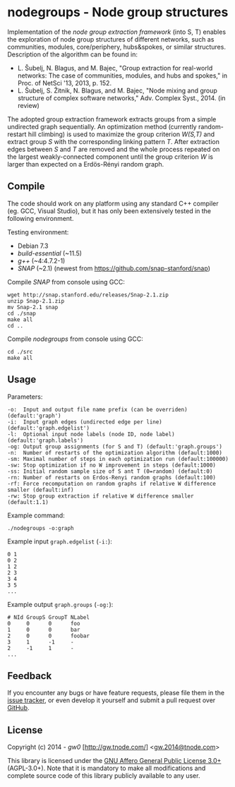 nodegroups - Node group structures
==================================

Implementation of the *node group extraction framework* (into S, T) enables the exploration of node group structures of different networks, such as communities, modules, core/periphery, hubs&spokes, or similar structures. Description of the algorithm can be found in:

- L. Šubelj, N. Blagus, and M. Bajec, "Group extraction for real-world networks: The case of communities, modules, and hubs and spokes," in Proc. of NetSci '13, 2013, p. 152.
- L. Šubelj, S. Žitnik, N. Blagus, and M. Bajec, "Node mixing and group structure of complex software networks," Adv. Complex Syst., 2014. (in review)

The adopted group extraction framework extracts groups from a simple undirected graph sequentially. An optimization method (currently random-restart hill climbing) is used to maximize the group criterion *W(S,T)* and extract group *S* with the corresponding linking pattern *T*. After extraction edges between *S* and *T* are removed and the whole process repeated on the largest weakly-connected component until the group criterion *W* is larger than expected on a Erdös-Rényi random graph.


Compile
-------

The code should work on any platform using any standard C++ compiler (eg. GCC, Visual Studio), but it has only been extensively tested in the following environment.

Testing environment:

- Debian 7.3
- *build-essential* (~11.5)
- *g++* (~4:4.7.2-1)
- *SNAP* (~2.1) (newest from <https://github.com/snap-stanford/snap>)

Compile *SNAP* from console using GCC:

    wget http://snap.stanford.edu/releases/Snap-2.1.zip
    unzip Snap-2.1.zip
    mv Snap-2.1 snap
    cd ./snap
    make all
    cd ..

Compile *nodegroups* from console using GCC:

    cd ./src
    make all


Usage
-----

Parameters:

    -o:  Input and output file name prefix (can be overriden) (default:'graph')
    -i:  Input graph edges (undirected edge per line) (default:'graph.edgelist')
    -l:  Optional input node labels (node ID, node label) (default:'graph.labels')
    -og: Output group assignments (for S and T) (default:'graph.groups')
    -n:  Number of restarts of the optimization algorithm (default:1000)
    -sm: Maximal number of steps in each optimization run (default:100000)
    -sw: Stop optimization if no W improvement in steps (default:1000)
    -ss: Initial random sample size of S ant T (0=random) (default:0)
    -rn: Number of restarts on Erdos-Renyi random graphs (default:100)
    -rf: Force recomputation on random graphs if relative W difference smaller (default:inf)
    -rw: Stop group extraction if relative W difference smaller (default:1.1)

Example command:

    ./nodegroups -o:graph

Example input `graph.edgelist` (`-i:`):

    0 1
    0 2
    1 2
    2 3
    3 4
    3 5
    ...

Example output `graph.groups` (`-og:`):

    # NId GroupS GroupT NLabel
    0     0      0      foo
    1     0      0      bar
    2     0      0      foobar
    3     1      -1     -
    2     -1     1      -
    ...


Feedback
--------

If you encounter any bugs or have feature requests, please file them in the [issue tracker](https://github.com/gw0/nodegroups/issues), or even develop it yourself and submit a pull request over [GitHub](https://github.com/gw0/nodegroups).


License
-------

Copyright (c) 2014 - *gw0* [<http://gw.tnode.com/>] &lt;<gw.2014@tnode.com>&gt;

This library is licensed under the [GNU Affero General Public License 3.0+](LICENSE_AGPL-3.0.txt) (AGPL-3.0+). Note that it is mandatory to make all modifications and complete source code of this library publicly available to any user.
